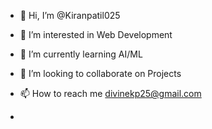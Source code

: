 - 👋 Hi, I’m @Kiranpatil025
- 👀 I’m interested in Web Development
- 🌱 I’m currently learning AI/ML
- 💞️ I’m looking to collaborate on Projects
- 📫 How to reach me divinekp25@gmail.com

-

<!---
Kiranpatil025/Kiranpatil025 is a ✨ special ✨ repository because its `README.md` (this file) appears on your GitHub profile.
You can click the Preview link to take a look at your changes.
--->
